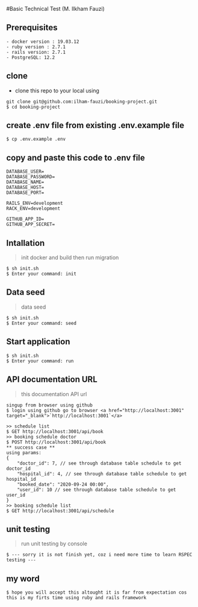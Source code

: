 #Basic Technical Test (M. Ilkham Fauzi)

## Prerequisites
```shell
- docker version : 19.03.12
- ruby version : 2.7.1
- rails version: 2.7.1
- PostgreSQL: 12.2  
```

## clone
- clone this repo to your local using 
```shell
git clone git@github.com:ilham-fauzi/booking-project.git
$ cd booking-project
```
## create .env file from existing .env.example file
```shell
$ cp .env.example .env
```

## copy and paste this code to .env file
```shell
DATABASE_USER=
DATABASE_PASSWORD=
DATABASE_NAME=
DATABASE_HOST=
DATABASE_PORT=

RAILS_ENV=development
RACK_ENV=development

GITHUB_APP_ID=
GITHUB_APP_SECRET=
```

## Intallation
> init docker and build then run migration
```shell
$ sh init.sh
$ Enter your command: init
```

## Data seed
> data seed <optional>
```shell
$ sh init.sh
$ Enter your command: seed
```

## Start application
```shell
$ sh init.sh
$ Enter your command: run
```

## API documentation URL 
> this documentation API url
```shell
singup from browser using github 
$ login using github go to browser <a href="http://localhost:3001" target="_blank">`http://localhost:3001`</a>

>> schedule list
$ GET http://localhost:3001/api/book
>> booking schedule doctor
$ POST http://localhost:3001/api/book
** success case **
using params: 
{
    "doctor_id": 7, // see through database table schedule to get doctor_id
    "hospital_id": 4, // see through database table schedule to get hospital_id
    "booked_date": "2020-09-24 00:00",
    "user_id": 10 // see through database table schedule to get user_id
}
>> booking schedule list
$ GET http://localhost:3001/api/schedule
```

## unit testing
> run unit testing by console
```shell
$ --- sorry it is not finish yet, coz i need more time to learn RSPEC testing ---
```

## my word
```shell
$ hope you will accept this altought it is far from expectation cos this is my firts time using ruby and rails framework
```

